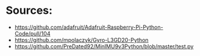 # Sources:


* https://github.com/adafruit/Adafruit-Raspberry-Pi-Python-Code/pull/104
* https://github.com/mpolaczyk/Gyro-L3GD20-Python
* https://github.com/PreDated92/MinIMU9v3Python/blob/master/test.py
